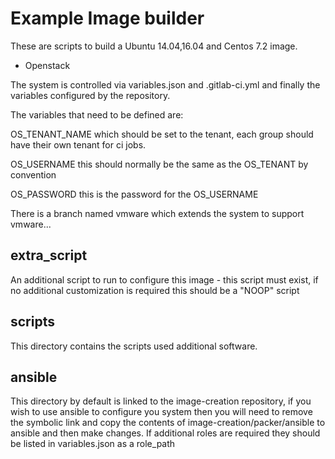 # Example Image builder

These are scripts to build a Ubuntu 14.04,16.04 and Centos 7.2 image. 
- Openstack 

The system is controlled via variables.json and .gitlab-ci.yml and finally the variables configured by the repository.

The variables that need to be defined are:

OS_TENANT_NAME which should be set to the tenant, each group should have their own tenant for ci jobs.

OS_USERNAME this should normally be the same as the OS_TENANT by convention

OS_PASSWORD this is the password for the OS_USERNAME

There is a branch named vmware which extends the system to support vmware...

## extra_script

An additional script to run to configure this image - this script must exist, if no additional customization is required this should be a "NOOP" script

## scripts

This directory contains the scripts used additional software. 

## ansible

This directory by default is linked to the image-creation repository, if you wish to use ansible to configure you system then you will need to remove the symbolic link and copy the contents of image-creation/packer/ansible to ansible and then make changes. If additional roles are required they should be listed in variables.json as a role_path


